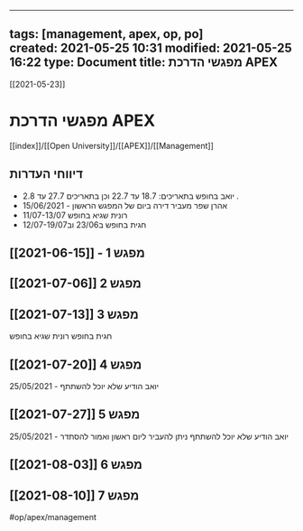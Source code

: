 
---
tags: [management, apex, op, po]  
created: 2021-05-25 10:31
modified: 2021-05-25 16:22
type: Document
title: מפגשי הדרכת APEX
---
[[2021-05-23]]
# מפגשי הדרכת APEX
[[index]]/[[Open University]]/[[APEX]]/[[Management]]


## דיווחי העדרות
- יואב בחופש בתאריכים: 18.7 עד 22.7 וכן בתאריכים 27.7 עד 2.8 .
- אהרן שפר מעביר דירה ביום של המפגש הראשון - 15/06/2021
- רונית שגיא בחופש 11/07-13/07
- חגית בחופש ב23/06 וב12/07-19/07
## מפגש  1 - [[2021-06-15]]

##   [[2021-07-06]] מפגש 2

##  [[2021-07-13]] מפגש 3
חגית בחופש
רונית שגיא בחופש
## [[2021-07-20]] מפגש 4
25/05/2021 - יואב הודיע שלא יוכל להשתתף

##   [[2021-07-27]] מפגש 5
25/05/2021 - יואב הודיע שלא יוכל להשתתף
ניתן להעביר ליום ראשון ואמור להסתדר

##  [[2021-08-03]] מפגש 6

##  [[2021-08-10]] מפגש 7



#op/apex/management